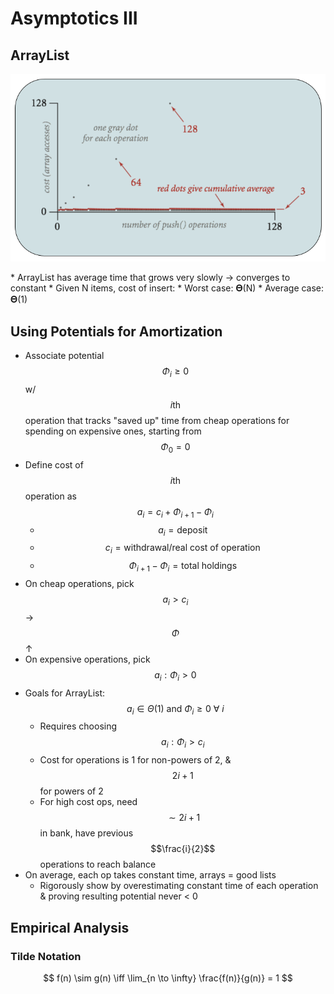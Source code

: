 # Asymptotics III
## ArrayList
<p algin="center">
    <img src="ArrayList.png">
</p>
* ArrayList has average time that grows very slowly → converges to constant
* Given N items, cost of insert:
    * Worst case: 𝚯(N)
    * Average case: 𝚯(1)

## Using Potentials for Amortization
* Associate potential $$\Phi_i \geq 0$$ w/ $$i\text{th}$$ operation that tracks "saved up" time from cheap operations for spending on expensive ones, starting from $$\Phi_0 = 0$$
* Define cost of $$i\text{th}$$ operation as $$a_i = c_i + \Phi_{i + 1} - \Phi_i$$
    * $$a_i = \text{deposit}$$
    * $$c_i = \text{withdrawal/real cost of operation}$$
    * $$\Phi_{i + 1} - \Phi_i = \text{total holdings}$$
* On cheap operations, pick $$a_i > c_i$$ → $$\Phi$$ ↑
* On expensive operations, pick $$a_i : \Phi_i > 0$$
* Goals for ArrayList: $$a_i \in \Theta(1) \text{ and } \Phi_i \geq 0\ \forall\ i$$
    * Requires choosing $$a_i : \Phi_i > c_i$$
    * Cost for operations is 1 for non-powers of 2, & $$2i + 1$$ for powers of 2
    * For high cost ops, need $$\sim 2i + 1$$ in bank, have previous $$\frac{i}{2}$$ operations to reach balance
* On average, each op takes constant time, arrays = good lists
    * Rigorously show by overestimating constant time of each operation & proving resulting potential never < 0

## Empirical Analysis
### Tilde Notation
$$
f(n) \sim g(n) \iff \lim_{n \to \infty} \frac{f(n)}{g(n)} = 1
$$
